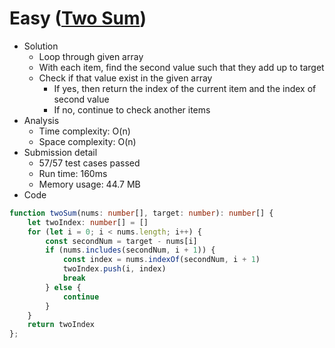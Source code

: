 # Easy ([Two Sum](https://leetcode.com/problems/two-sum/)) #
- Solution
  - Loop through given array
  - With each item, find the second value such that they add up to target
  - Check if that value exist in the given array
    - If yes, then return the index of the current item and the index of second value
    - If no, continue to check another items
- Analysis
  - Time complexity: O(n)
  - Space complexity: O(n)
- Submission detail
  - 57/57 test cases passed
  - Run time: 160ms
  - Memory usage: 44.7 MB 
- Code
```ts
function twoSum(nums: number[], target: number): number[] {
    let twoIndex: number[] = []
    for (let i = 0; i < nums.length; i++) {
        const secondNum = target - nums[i]
        if (nums.includes(secondNum, i + 1)) {
            const index = nums.indexOf(secondNum, i + 1)
            twoIndex.push(i, index)
            break
        } else {
            continue
        }
    }
    return twoIndex
};
```
